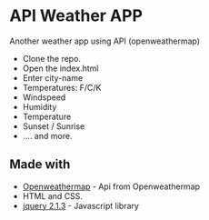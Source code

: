 # API Weather APP
Another weather app using API (openweathermap)

- Clone the repo.
- Open the index.html
- Enter city-name
- Temperatures: F/C/K
- Windspeed
- Humidity
- Temperature
- Sunset / Sunrise
- .... and more.


## Made with

* [Openweathermap](https://openweathermap.org/api) - Api from Openweathermap
* HTML and CSS.
* [jquery 2.1.3](http://api.jquery.com/) - Javascript library
